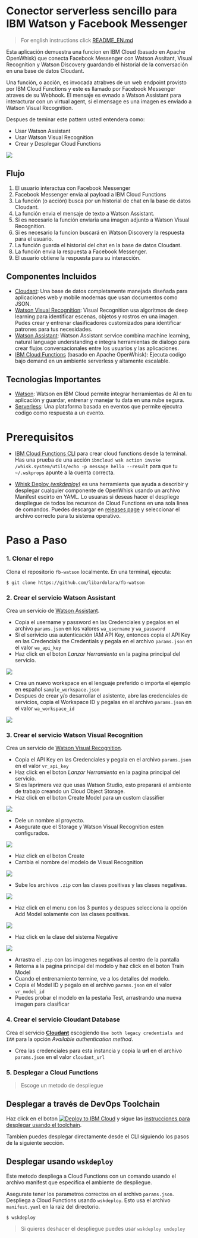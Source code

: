 # Conector serverless sencillo para IBM Watson y Facebook Messenger
> For english instructions click [README_EN.md](docs/en.png)

Esta aplicación demuestra una funcion en IBM Cloud (basado en Apache OpenWhisk) que conecta Facebook Messenger con Watson Assitant, Visual Recognition y Watson Discovery guardando el historial de la conversación en una base de datos Cloudant.

Una función, o acción, es invocada atrabves de un web endpoint provisto por IBM Cloud Functions y este es llamado por Facebook Messenger atraves de su Webhook. El mensaje es evnado a Watson Assistant para interacturar con un virtual agent, si el mensage es una imagen es enviado a Watson Visual Recognition.

Despues de teminar este pattern usted entendera como: 

* Usar Watson Assistant
* Usar Watson Visual Recognition
* Crear y Desplegar Cloud Functions

![](docs/architecture.png)

## Flujo

1. El usuario interactua con Facebook Messenger
2. Facebook Messenger envia al payload a IBM Cloud Functions
3. La función (o acción) busca por un historial de chat en la base de datos Cloudant.
4. La función envia el mensaje de texto a Watson Assistant.
5. Si es necesario la función enviaria una imagen adjunto a Watson Visual Recognition.
5. Si es necesario la funcion buscará en Watson Discovery la respuesta para el usuario.
6. La función guarda el historial del chat en la base de datos Cloudant.
7. La función envia la respuesta a Facebook Messenger.
8. El usuario obtiene la respuesta para su interacción.

## Componentes Incluidos

* [Cloudant](https://console.ng.bluemix.net/catalog/services/cloudant-nosql-db): Una base de datos completamente manejada diseñada para aplicaciones web y mobile modernas que usan documentos como JSON.
* [Watson Visual Recognition](https://www.ibm.com/watson/developercloud/visual-recognition): Visual Recognition usa algoritmos de deep learning para identificar escenas, objetos y rostros en una imagen. Pudes crear y entrenar clasificadores customizados para identificar patrones para tus necesidades.
* [Watson Assistant](https://www.ibm.com/watson/developercloud/assistant): Watson Assistant service combina machine learning, natural language understanding e integra herramientas de dialogo para crear flujos conversacionales entre los usuarios y las aplicaciones.
* [IBM Cloud Functions](https://console.ng.bluemix.net/openwhisk) (basado en Apache OpenWhisk): Ejecuta codigo bajo demand en un ambiente serverless y altamente escalable.

## Tecnologias Importantes

* [Watson](https://www.ibm.com/watson/developer/): Watson en IBM Cloud permite integrar herramientas de AI en tu aplicación y guardar, entrenar y manejar tu data en una nube segura.
* [Serverless](https://www.ibm.com/cloud-computing/bluemix/openwhisk): Una plataforma basada en eventos que permite ejecutra codigo como respuesta a un evento.

# Prerequisitos

* [IBM Cloud Functions CLI](https://console.bluemix.net/openwhisk/learn/cli) para crear cloud functions desde la terminal. Has una prueba de una acción `ibmcloud wsk action invoke /whisk.system/utils/echo -p message hello --result` para que tu `~/.wskprops` apunte a la cuenta correcta.

* [Whisk Deploy _(wskdeploy)_](https://github.com/apache/incubator-openwhisk-wskdeploy) es una herramienta que ayuda a describir y desplegar cualquier componente de OpenWhisk usando un archivo Manifest escirto en YAML. Lo usuaras si deseas hacer el despliege despliegue de todos los recursos de Cloud Functions en una sola linea de comandos. Puedes descargar en [releases page](https://github.com/apache/incubator-openwhisk-wskdeploy/releases) y seleccionar el archivo correcto para tu sistema operativo.

# Paso a Paso

### 1. Clonar el repo

Clona el repositorio `fb-watson` localmente. En una terminal, ejecuta:

```
$ git clone https://github.com/libardolara/fb-watson
```

### 2. Crear el servicio Watson Assistant

Crea un servicio de [Watson Assistant](https://console.bluemix.net/catalog/services/watson-assistant-formerly-conversation).
* Copia el username y password en las Credenciales y pegalos en el archivo `params.json` en los valores `wa_username` y `wa_password`
* Si el serivicio usa autenticación IAM API Key, entonces copia el API Key en las Credencials the Credentials y pegala en el archivo `params.json` en el valor `wa_api_key`
* Haz click en el boton *Lanzar Herramienta* en la pagina principal del servicio.

![](docs/wa_launchtool.png)

* Crea un nuevo workspace en el lenguaje preferido o importa el ejemplo en español `sample_workspace.json` 
* Despues de crear y/o desarrollar el asistente, abre las credenciales de servicios, copia el Workspace ID y pegalas en el archivo `params.json` en el valor `wa_workspace_id`

![](docs/wa_workspaceid.png)

### 3. Crear el servicio Watson Visual Recognition

Crea un servicio de [Watson Visual Recognition](https://console.bluemix.net/catalog/services/visual-recognition).
* Copia el API Key en las Credenciales y pegala en el archivo `params.json` en el valor `vr_api_key`
* Haz click en el boton *Lanzar Herramienta* en la pagina principal del servicio.
* Si es laprimera vez que usas Watson Studio, esto preparará el ambiente de trabajo creando un Cloud Object Storage.
* Haz click en el boton Create Model para un custom classifier

![](docs/vr_create_model.png)

* Dele un nombre al proyecto.
* Asegurate que el Storage y Watson Visual Recognition esten configurados.

![](docs/vr_create_project.png)

* Haz click en el boton Create
* Cambia el nombre del modelo de Visual Recognition

![](docs/vr_name.png)

* Sube los archivos `.zip` con las clases positivas y las clases negativas.

![](docs/vr_upload_images.png)

* Haz click en el menu con los 3 puntos y despues selecciona la opción Add Model solamente con las clases positivas.

![](docs/vr_add_models.png)

* Haz click en la clase del sistema Negative

![](docs/vr_negative_class.png)

* Arrastra el `.zip` con las imagenes negativas al centro de la pantalla
* Retorna a la pagina principal del modelo y haz click en el boton Train Model
* Cuando el entrenamiento termine, ve a los detalles del modelo.
* Copia el Model ID y pegalo en el archivo `params.json` en el valor `vr_model_id`
* Puedes probar el modelo en la pestaña Test, arrastrando una nueva imagen para clasificar

### 4. Crear el servicio Cloudant Database

Crea el servicio [**Cloudant**](https://console.bluemix.net/catalog/services/cloudant) escogiendo `Use both legacy credentials and IAM` para la opción _Available authentication method_.
* Crea las credenciales para esta instancia y copia la **url** en el archivo `params.json` en el valor `cloudant_url`

### 5. Desplegar a Cloud Functions
> Escoge un metodo de despliegue

## Desplegar a través de DevOps Toolchain

Haz click en el boton [![Deploy to IBM Cloud](https://bluemix.net/deploy/button.png)](https://console.bluemix.net/devops/setup/deploy/?repository=https%3A//github.com/libardolara/fb-watson-toolchain) y sigue las [instrucciones para desplegar usando el toolchain](README-Deploy-Toolchain.md).

Tambien puedes desplegar directamente desde el CLI siguiendo los pasos de la siguiente sección.

## Desplegar usando `wskdeploy` 

Este metodo despliega a Cloud Functions con un comando usando el archivo manifest que especifica el ambiente de despliegue.

Asegurate tener los parametros correctos en el archivo `params.json`. Despliega a Cloud Functions usando `wskdeploy`. Esto usa el archivo `manifest.yaml` en la raiz del directorio.

```
$ wskdeploy
```

> Si quieres deshacer el despliegue puedes usar `wskdeploy undeploy`

